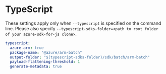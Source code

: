 # TypeScript

These settings apply only when `--typescript` is specified on the command line.
Please also specify `--typescript-sdks-folder=<path to root folder of your azure-sdk-for-js clone>`.

``` yaml $(typescript)
typescript:
  azure-arm: true
  package-name: "@azure/arm-batch"
  output-folder: "$(typescript-sdks-folder)/sdk/batch/arm-batch"
  payload-flattening-threshold: 1
  generate-metadata: true
```
